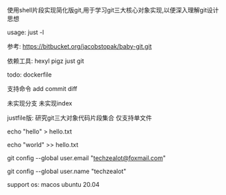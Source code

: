 使用shell片段实现简化版git,用于学习git三大核心对象实现,以便深入理解git设计思想

usage:
just -l

参考:
https://bitbucket.org/jacobstopak/baby-git.git

依赖工具:
hexyl
pigz
just
git

todo:
dockerfile

支持命令
add 
commit 
diff

未实现分支
未实现index

justfile版:
研究git三大对象代码片段集合
仅支持单文件

echo "hello" > hello.txt

echo "world" >> hello.txt

git config --global user.email "techzealot@foxmail.com"

git config --global user.name "techzealot"


support os:
macos
ubuntu 20.04


